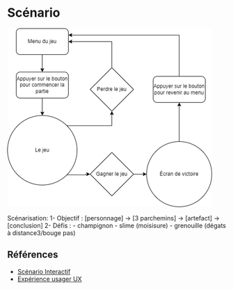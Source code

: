 # Scénario

![scenario](/img/scenario.drawio.png)


Scénarisation: 
1- Objectif : [personnage] -­> [3 parchemins] -> [artefact] -> [conclusion]
2- Défis : - champignon
           - slime (moisisure)
           - grenouille (dégats à distance3/bouge pas)

## Références

* [Scénario Interactif](https://tim-montmorency.com/582523-gestion/#/contenus/2_scenarisation/20_scenario/20_interactif/)
* [Expérience usager UX](https://tim-montmorency.com/582523-gestion/#/contenus/2_scenarisation/20_scenario/40_ux/)

